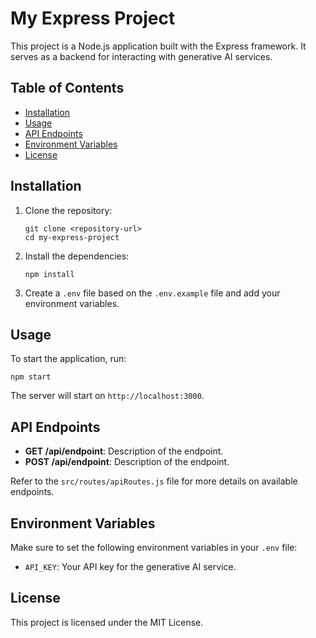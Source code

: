 # My Express Project

This project is a Node.js application built with the Express framework. It serves as a backend for interacting with generative AI services.

## Table of Contents

- [Installation](#installation)
- [Usage](#usage)
- [API Endpoints](#api-endpoints)
- [Environment Variables](#environment-variables)
- [License](#license)

## Installation

1. Clone the repository:
   ```
   git clone <repository-url>
   cd my-express-project
   ```

2. Install the dependencies:
   ```
   npm install
   ```

3. Create a `.env` file based on the `.env.example` file and add your environment variables.

## Usage

To start the application, run:
```
npm start
```
The server will start on `http://localhost:3000`.

## API Endpoints

- **GET /api/endpoint**: Description of the endpoint.
- **POST /api/endpoint**: Description of the endpoint.

Refer to the `src/routes/apiRoutes.js` file for more details on available endpoints.

## Environment Variables

Make sure to set the following environment variables in your `.env` file:
- `API_KEY`: Your API key for the generative AI service.

## License

This project is licensed under the MIT License.